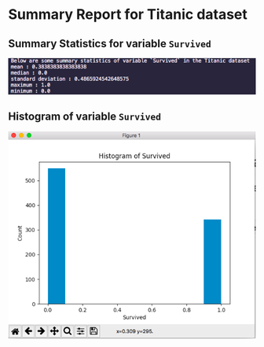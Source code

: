 # Summary Report for Titanic dataset

## Summary Statistics for variable `Survived`

![Summary Statistics](./resources/summ_stats.png)

## Histogram of variable `Survived`

![Histogram](./resources/visualization.png)